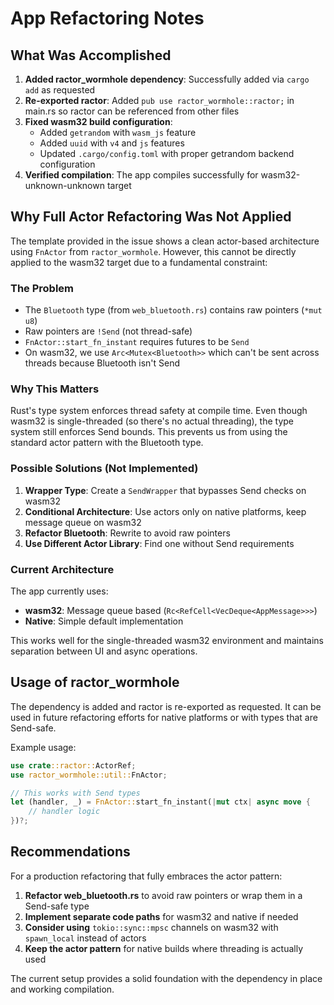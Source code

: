 # App Refactoring Notes

## What Was Accomplished

1. **Added ractor_wormhole dependency**: Successfully added via `cargo add` as requested
2. **Re-exported ractor**: Added `pub use ractor_wormhole::ractor;` in main.rs so ractor can be referenced from other files
3. **Fixed wasm32 build configuration**: 
   - Added `getrandom` with `wasm_js` feature
   - Added `uuid` with `v4` and `js` features
   - Updated `.cargo/config.toml` with proper getrandom backend configuration
4. **Verified compilation**: The app compiles successfully for wasm32-unknown-unknown target

## Why Full Actor Refactoring Was Not Applied

The template provided in the issue shows a clean actor-based architecture using `FnActor` from `ractor_wormhole`. However, this cannot be directly applied to the wasm32 target due to a fundamental constraint:

### The Problem

- The `Bluetooth` type (from `web_bluetooth.rs`) contains raw pointers (`*mut u8`) 
- Raw pointers are `!Send` (not thread-safe)
- `FnActor::start_fn_instant` requires futures to be `Send`
- On wasm32, we use `Arc<Mutex<Bluetooth>>` which can't be sent across threads because Bluetooth isn't Send

### Why This Matters

Rust's type system enforces thread safety at compile time. Even though wasm32 is single-threaded (so there's no actual threading), the type system still enforces Send bounds. This prevents us from using the standard actor pattern with the Bluetooth type.

### Possible Solutions (Not Implemented)

1. **Wrapper Type**: Create a `SendWrapper` that bypasses Send checks on wasm32
2. **Conditional Architecture**: Use actors only on native platforms, keep message queue on wasm32
3. **Refactor Bluetooth**: Rewrite to avoid raw pointers
4. **Use Different Actor Library**: Find one without Send requirements

### Current Architecture

The app currently uses:
- **wasm32**: Message queue based (`Rc<RefCell<VecDeque<AppMessage>>>`)
- **Native**: Simple default implementation

This works well for the single-threaded wasm32 environment and maintains separation between UI and async operations.

## Usage of ractor_wormhole

The dependency is added and ractor is re-exported as requested. It can be used in future refactoring efforts for native platforms or with types that are Send-safe.

Example usage:
```rust
use crate::ractor::ActorRef;
use ractor_wormhole::util::FnActor;

// This works with Send types
let (handler, _) = FnActor::start_fn_instant(|mut ctx| async move {
    // handler logic
})?;
```

## Recommendations

For a production refactoring that fully embraces the actor pattern:

1. **Refactor web_bluetooth.rs** to avoid raw pointers or wrap them in a Send-safe type
2. **Implement separate code paths** for wasm32 and native if needed
3. **Consider using** `tokio::sync::mpsc` channels on wasm32 with `spawn_local` instead of actors
4. **Keep the actor pattern** for native builds where threading is actually used

The current setup provides a solid foundation with the dependency in place and working compilation.
